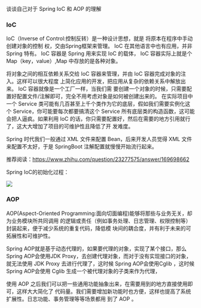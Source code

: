 谈谈⾃⼰对于 Spring IoC 和 AOP 的理解

### IoC 

IoC（Inverse of Control:控制反转）是⼀种设计思想，就是 将原本在程序中⼿动创建对象的控制 权，交由Spring框架来管理。 IoC 在其他语⾔中也有应⽤，并⾮ Spring 特有。 IoC 容器是 Spring ⽤来实现 IoC 的载体， IoC 容器实际上就是个Map（key，value）,Map 中存放的是各种对象。 

将对象之间的相互依赖关系交给 IoC 容器来管理，并由 IoC 容器完成对象的注⼊。这样可以很⼤程度 上简化应⽤的开发，把应⽤从复杂的依赖关系中解放出来。 IoC 容器就像是⼀个⼯⼚⼀样，当我们需 要创建⼀个对象的时候，只需要配置好配置⽂件/注解即可，完全不⽤考虑对象是如何被创建出来的。 在实际项⽬中⼀个 Service 类可能有⼏百甚⾄上千个类作为它的底层，假如我们需要实例化这个 Service，你可能要每次都要搞清这个 Service 所有底层类的构造函数，这可能会把⼈逼疯。如果利⽤ IoC 的话，你只需要配置好，然后在需要的地⽅引⽤就⾏了，这⼤⼤增加了项⽬的可维护性且降低了开 发难度。

 Spring 时代我们⼀般通过 XML ⽂件来配置 Bean，后来开发⼈员觉得 XML ⽂件来配置不太好，于是 SpringBoot 注解配置就慢慢开始流⾏起来。

 推荐阅读：https://www.zhihu.com/question/23277575/answer/169698662 

Spring IoC的初始化过程： 

![](E:\学习资料总结\面试题总结\09spring\assets/QQ截图20201227130021.png)

### AOP

AOP(Aspect-Oriented Programming:⾯向切⾯编程)能够将那些与业务⽆关，却为业务模块所共同调⽤ 的逻辑或责任（例如事务处理、⽇志管理、权限控制等）封装起来，便于减少系统的重复代码，降低模 块间的耦合度，并有利于未来的可拓展性和可维护性。 

Spring AOP就是基于动态代理的，如果要代理的对象，实现了某个接⼝，那么Spring AOP会使⽤JDK Proxy，去创建代理对象，⽽对于没有实现接⼝的对象，就⽆法使⽤ JDK Proxy 去进⾏代理了，这时候 Spring AOP会使⽤Cglib ，这时候Spring AOP会使⽤ Cglib ⽣成⼀个被代理对象的⼦类来作为代理， 

使⽤ AOP 之后我们可以把⼀些通⽤功能抽象出来，在需要⽤到的地⽅直接使⽤即可，这样⼤⼤简化了 代码量。我们需要增加新功能时也⽅便，这样也提⾼了系统扩展性。⽇志功能、事务管理等等场景都⽤ 到了 AOP 。  